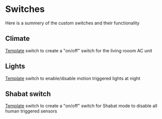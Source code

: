# Switches

Here is a summery of the custom switches and their functionality

## Climate

[Template](https://www.home-assistant.io/integrations/switch.template/) switch to create a "on/off" switch for the living rooom AC unit

## Lights

[Template](https://www.home-assistant.io/integrations/switch.template/) switch to enable/disable motion triggered lights at night

## Shabat switch

[Template](https://www.home-assistant.io/integrations/switch.template/) switch to create a "on/off" switch for Shabat mode to disable all human triggered sensors
